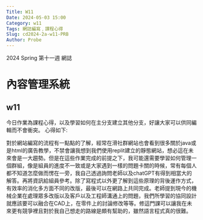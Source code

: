 ```yaml
---
Title: W11
Date: 2024-05-03 15:00
Category: w11
Tags: 網誌編寫﹐課程心得
Slug: cd2024-2a-w11-PRB
Author: Probe
---
```


2024 Spring 第十一週 網誌

<!-- PELICAN_END_SUMMARY -->

# 內容管理系統
## w11
今日作業為課程心得，以及學習如何在主分支建立其他分支，好讓大家可以供同編輯而不會衝突。
心得如下:

對於網站編寫的流程有一點點的了解，經常在滑社群網站也會看到很多關於java或是html的廣告教學，不禁會讓我想到我們使用replit建立的靜態網站，想必這在未來會是一大趨勢。但是在這些作業完成的前提之下，我可能還需要學習如何管理一個群組，像是組員的進度不一致或是大家遇到一樣的問題卡關的時候，常有每個人都不知道怎麼做而愣在一旁，我自己透過詢問老師以及chatGPT有得到相當大的解答。再將資訊給組員參考。除了寫程式以外更了解到這些原理的背後運作方式，有效率的消化多方面不同的改版，最後可以在網路上共同完成。老師提到現今的機械企業在處理眾多改版以及客戶以及工程師溝通上的問題，我們所學習的協同設計就應該要可以融合在CAD上，在零件上的討論修改等等。修這門課可以讓我在未來更有競爭裡且對於我自己想走的路線是頗有幫助的，雖然語言程式真的很難。